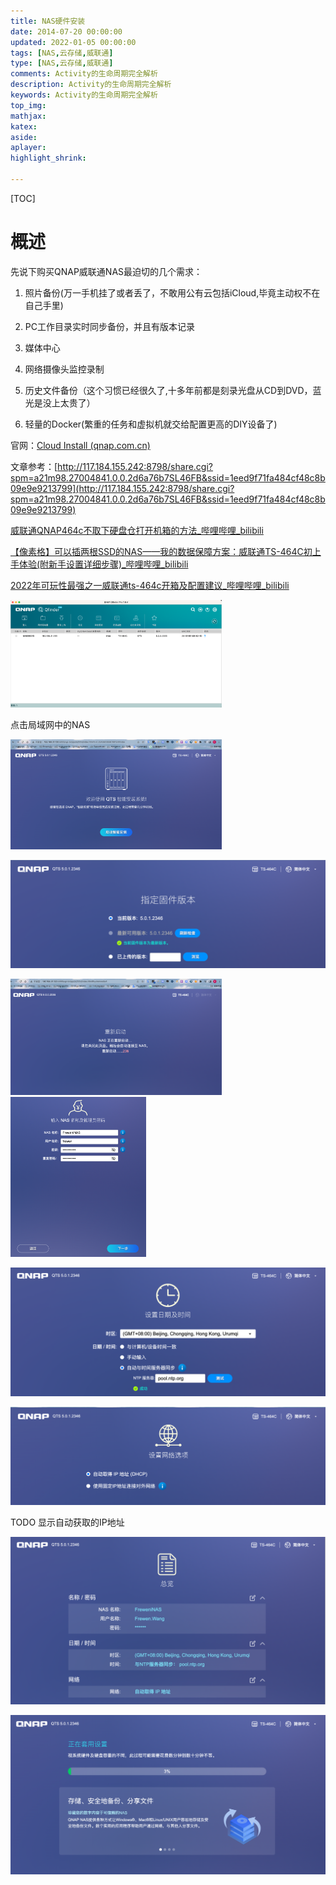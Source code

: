 ```yaml
---
title: NAS硬件安装
date: 2014-07-20 00:00:00
updated: 2022-01-05 00:00:00
tags: [NAS,云存储,威联通]
type: [NAS,云存储,威联通]
comments: Activity的生命周期完全解析
description: Activity的生命周期完全解析
keywords: Activity的生命周期完全解析
top_img:
mathjax:
katex:
aside:
aplayer:
highlight_shrink:

---
```


[TOC]

# 概述

先说下购买QNAP威联通NAS最迫切的几个需求：

1. 照片备份(万一手机挂了或者丢了，不敢用公有云包括iCloud,毕竟主动权不在自己手里)

2. PC工作目录实时同步备份，并且有版本记录

3. 媒体中心

4. 网络摄像头监控录制

5. 历史文件备份（这个习惯已经很久了,十多年前都是刻录光盘从CD到DVD，蓝光是没上太贵了）

6. 轻量的Docker(繁重的任务和虚拟机就交给配置更高的DIY设备了)

   

官网：[Cloud Install (qnap.com.cn)](https://install.qnap.com.cn/)



文章参考：[http://117.184.155.242:8798/share.cgi?spm=a21m98.27004841.0.0.2d6a76b7SL46FB&ssid=1eed9f71fa484cf48c8b09e9e9213799](http://117.184.155.242:8798/share.cgi?spm=a21m98.27004841.0.0.2d6a76b7SL46FB&ssid=1eed9f71fa484cf48c8b09e9e9213799)





[威联通QNAP464c不取下硬盘仓打开机箱的方法_哔哩哔哩_bilibili](https://www.bilibili.com/video/BV1o24y1Y7fR/?spm_id_from=333.337.search-card.all.click&vd_source=0e017b0ae3925aa5166b3d4708f0dd0f)





[【像素格】可以插两根SSD的NAS——我的数据保障方案：威联通TS-464C初上手体验(附新手设置详细步骤)_哔哩哔哩_bilibili](https://www.bilibili.com/video/BV1U34y1k7tH/?spm_id_from=333.337.search-card.all.click&vd_source=0e017b0ae3925aa5166b3d4708f0dd0f)





[2022年可玩性最强之一威联通ts-464c开箱及配置建议_哔哩哔哩_bilibili](https://www.bilibili.com/video/BV1Ru41127FF/?spm_id_from=333.337.search-card.all.click&vd_source=0e017b0ae3925aa5166b3d4708f0dd0f)







<img src="./images/01.NAS%E7%A1%AC%E4%BB%B6%E5%AE%89%E8%A3%85/image-20230423231011557.png" alt="image-20230423231011557" style="zoom: 33%;" />



点击局域网中的NAS

<img src="./images/01.NAS%E7%A1%AC%E4%BB%B6%E5%AE%89%E8%A3%85/image-20230424084959316.png" alt="image-20230424084959316" style="zoom: 33%;" />





![image-20230424085040283](./images/01.NAS%E7%A1%AC%E4%BB%B6%E5%AE%89%E8%A3%85/image-20230424085040283.png)





<img src="./images/01.NAS%E7%A1%AC%E4%BB%B6%E5%AE%89%E8%A3%85/image-20230424084526451.png" alt="image-20230424084526451" style="zoom:33%;" />





<img src="./images/01.NAS%E7%A1%AC%E4%BB%B6%E5%AE%89%E8%A3%85/image-20230524232231325.png" alt="image-20230524232231325" style="zoom: 25%;" />





![image-20230424085332381](./images/01.NAS%E7%A1%AC%E4%BB%B6%E5%AE%89%E8%A3%85/image-20230424085332381.png)



![image-20230424085418500](./images/01.NAS%E7%A1%AC%E4%BB%B6%E5%AE%89%E8%A3%85/image-20230424085418500.png)

TODO  显示自动获取的IP地址



![image-20230424085515931](./images/01.NAS%E7%A1%AC%E4%BB%B6%E5%AE%89%E8%A3%85/image-20230424085515931.png)













![image-20230424085546749](./images/01.NAS%E7%A1%AC%E4%BB%B6%E5%AE%89%E8%A3%85/image-20230424085546749.png)



